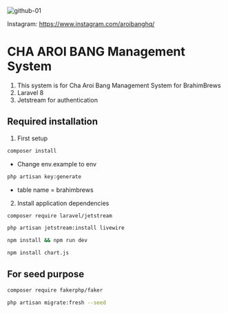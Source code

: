 ![github-01](https://user-images.githubusercontent.com/81413229/121632308-550ffd00-cab3-11eb-92fa-2a1fea090ce2.png)

Instagram: https://www.instagram.com/aroibanghq/

# CHA AROI BANG Management System

1. This system is for Cha Aroi Bang Management System for BrahimBrews
2. Laravel 8
3. Jetstream for authentication

## Required installation

1. First setup

```bash
composer install
```
- Change env.example to env

```bash
php artisan key:generate
```
- table name = brahimbrews


2. Install application dependencies

```bash
composer require laravel/jetstream
```
```bash
php artisan jetstream:install livewire
```
```bash
npm install && npm run dev
```
```bash
npm install chart.js
```

## For seed purpose
```bash
composer require fakerphp/faker
```
```bash
php artisan migrate:fresh --seed
```

